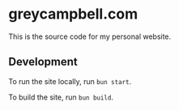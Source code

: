 # greycampbell.com

This is the source code for my personal website.

## Development

To run the site locally, run `bun start`.

To build the site, run `bun build`.
